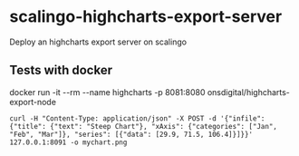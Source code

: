 # scalingo-highcharts-export-server
Deploy an highcharts export server on scalingo


## Tests with docker

docker run -it --rm --name highcharts -p 8081:8080 onsdigital/highcharts-export-node

```
curl -H "Content-Type: application/json" -X POST -d '{"infile":{"title": {"text": "Steep Chart"}, "xAxis": {"categories": ["Jan", "Feb", "Mar"]}, "series": [{"data": [29.9, 71.5, 106.4]}]}}' 127.0.0.1:8091 -o mychart.png
```
